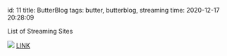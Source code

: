 id: 11
title: ButterBlog
tags: butter, butterblog, streaming
time: 2020-12-17 20:28:09

List of Streaming Sites

![](http://localhost/bkmks_fotos/pics/47)
[LINK](https://blog.buttermouth.com/)